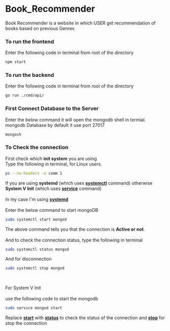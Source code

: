 # Book_Recommender
Book Recommender is a website in which USER get recommendation of books based on previous Genres 

### To run the frontend 
Enter the following code in terminal from root of the directory
```bash
npm start
```
### To run the backend
Enter the following code in terminal from root of the directory
```bash
go run ./cmd/api/
```
### First Connect Database to the Server
Enter the below command it will open the mongodb shell in termial.<br>
mongodb Database by default it use port 27017
```bash
mongosh
```
### To Check the connection<br>
First check which **init system** you are using<br>
Type the following in terminal, for Linux users.
```bash
ps --no-headers -o comm 1
```
If you are using **systemd** (which uses <ins>**systemctl**</ins> command) otherwise **System V Init** (which uses <ins>**service**</ins> command)<br><br>
In my case I'm using <ins>**systemd**</ins><br>
<br>
Enter the below command to start mongoDB
```bash
sudo systemctl start mongod
```
The above command tells you that the connection is **Active or not**.<br>
<br>
And to check the connection status, type the following in terminal
```bash
sudo systemctl status mongod
```
And for disconnection
```bash
sudo systemctl stop mongod
```
<br>

For System V Init 
<br>
<br>
use the following code to start the mongodb

```bash 
sudo service mongod start
```
Replace <ins>**start**</ins> with <ins>**status**</ins> to check the status of the connection and <ins>**stop**</ins> for stop the connection
